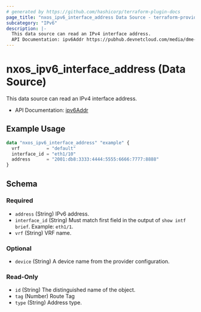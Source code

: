 ```yaml
---
# generated by https://github.com/hashicorp/terraform-plugin-docs
page_title: "nxos_ipv6_interface_address Data Source - terraform-provider-nxos"
subcategory: "IPv6"
description: |-
  This data source can read an IPv4 interface address.
  API Documentation: ipv6Addr https://pubhub.devnetcloud.com/media/dme-docs-10-2-2/docs/Layer%203/ipv6:Addr/
---
```


# nxos_ipv6_interface_address (Data Source)

This data source can read an IPv4 interface address.

- API Documentation: [ipv6Addr](https://pubhub.devnetcloud.com/media/dme-docs-10-2-2/docs/Layer%203/ipv6:Addr/)

## Example Usage

```terraform
data "nxos_ipv6_interface_address" "example" {
  vrf          = "default"
  interface_id = "eth1/10"
  address      = "2001:db8:3333:4444:5555:6666:7777:8888"
}
```

<!-- schema generated by tfplugindocs -->
## Schema

### Required

- `address` (String) IPv6 address.
- `interface_id` (String) Must match first field in the output of `show intf brief`. Example: `eth1/1`.
- `vrf` (String) VRF name.

### Optional

- `device` (String) A device name from the provider configuration.

### Read-Only

- `id` (String) The distinguished name of the object.
- `tag` (Number) Route Tag
- `type` (String) Address type.

